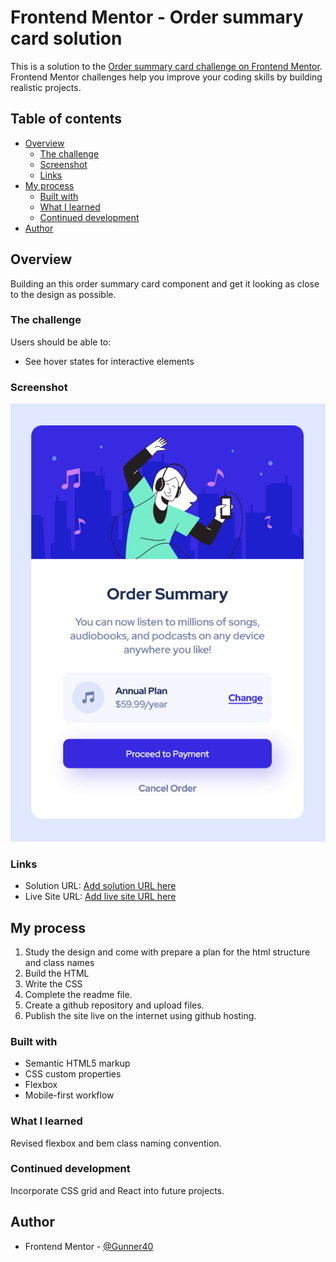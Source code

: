 # Frontend Mentor - Order summary card solution

This is a solution to the [Order summary card challenge on Frontend Mentor](https://www.frontendmentor.io/challenges/order-summary-component-QlPmajDUj). Frontend Mentor challenges help you improve your coding skills by building realistic projects.

## Table of contents

- [Overview](#overview)
  - [The challenge](#the-challenge)
  - [Screenshot](#screenshot)
  - [Links](#links)
- [My process](#my-process)
  - [Built with](#built-with)
  - [What I learned](#what-i-learned)
  - [Continued development](#continued-development)
- [Author](#author)

## Overview

Building an this order summary card component and get it looking as close to the design as possible.

### The challenge

Users should be able to:

- See hover states for interactive elements

### Screenshot

![](./Screenshot-order-summary-component.png)

### Links

- Solution URL: [Add solution URL here](https://your-solution-url.com)
- Live Site URL: [Add live site URL here](https://your-live-site-url.com)

## My process

1. Study the design and come with prepare a plan for the html structure and class names
2. Build the HTML
3. Write the CSS
4. Complete the readme file.
5. Create a github repository and upload files.
6. Publish the site live on the internet using github hosting.

### Built with

- Semantic HTML5 markup
- CSS custom properties
- Flexbox
- Mobile-first workflow

### What I learned

Revised flexbox and bem class naming convention.

### Continued development

Incorporate CSS grid and React into future projects.

## Author

- Frontend Mentor - [@Gunner40](https://www.frontendmentor.io/profile/Gunner40)
